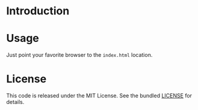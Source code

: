 # Introduction

# Usage
Just point your favorite browser to the `index.html` location.

# License
This code is released under the MIT License. See the bundled [LICENSE](LICENSE)
for details.
